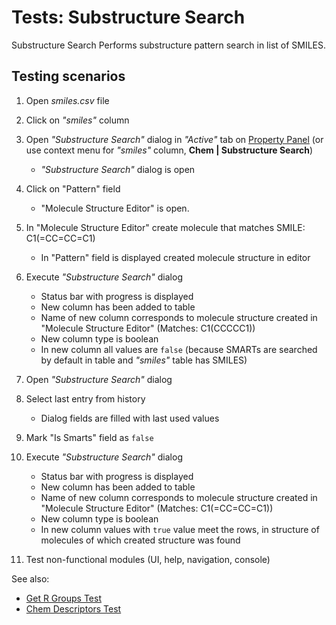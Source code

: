 <!-- TITLE: Tests: Substructure Search -->
<!-- SUBTITLE: -->

# Tests: Substructure Search

Substructure Search Performs substructure pattern search in list of SMILES.

## Testing scenarios

1. Open *smiles.csv* file 

1. Click on *"smiles"* column 

1. Open *"Substructure Search"* dialog in *"Active"* tab on [Property Panel](../overview/property-panel.md) 
   (or use context menu for *"smiles"* column, **Chem | Substructure Search**)
   * *"Substructure Search"* dialog is open

1. Click on "Pattern" field
   * "Molecule Structure Editor" is open.
   
1. In "Molecule Structure Editor" create molecule that matches SMILE: C1(=CC=CC=C1) 
   * In "Pattern" field is displayed created molecule structure in editor 

1. Execute *"Substructure Search"* dialog
   * Status bar with progress is displayed
   * New column has been added to table
   * Name of new column corresponds to molecule structure created in "Molecule Structure Editor" (Matches: C1(CCCCC1))
   * New column type is boolean
   * In new column all values ​​are ```false``` (because SMARTs are searched by default in table and *"smiles"* table has SMILES)
   
1. Open *"Substructure Search"* dialog

1. Select last entry from history
   * Dialog fields are filled with last used values     
   
1. Mark "Is Smarts" field as ```false```

1. Execute *"Substructure Search"* dialog
   * Status bar with progress is displayed
   * New column has been added to table
   * Name of new column corresponds to molecule structure created in "Molecule Structure Editor" (Matches: C1(=CC=CC=C1))
   * New column type is boolean
   * In new column values ​​with ```true``` value meet the rows, in structure of molecules of which created structure was found
   
1. Test non-functional modules (UI, help, navigation, console)

See also:
  * [Get R Groups Test](../tests/get-r-groups-test.md)
  * [Chem Descriptors Test](../tests/chem-descriptors-test.md)
